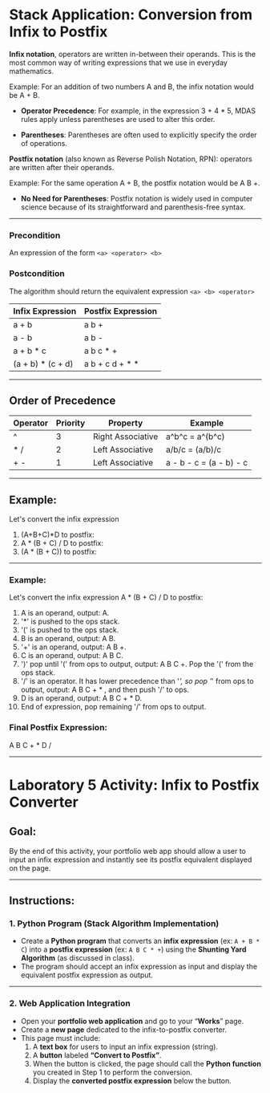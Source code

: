 # **Stack Application: Conversion from Infix to Postfix**

**Infix notation**, operators are written in-between their operands. This is the most common way of writing expressions that we use in everyday mathematics.

Example: For an addition of two numbers A and B, the infix notation would be A + B.
  
- **Operator Precedence**: For example, in the expression 3 + 4 * 5, MDAS rules apply unless parentheses are used to alter this order.
  
- **Parentheses**: Parentheses are often used to explicitly specify the order of operations.

**Postfix notation** (also known as Reverse Polish Notation, RPN): operators are written after their operands.

Example: For the same operation A + B, the postfix notation would be A B +.
  
- **No Need for Parentheses**: Postfix notation is widely used in computer science because of its straightforward and parenthesis-free syntax.

---

### **Precondition**

An expression of the form `<a> <operator> <b>`

### **Postcondition**

The algorithm should return the equivalent expression `<a> <b> <operator>`

| **Infix Expression** | **Postfix Expression** |
| -------------------- | ---------------------- |
| a + b                | a b +                  |
| a - b                | a b -                  |
| a + b * c            | a b c * +              |
| (a + b) * (c + d)    | a b + c d + * *        |

---

## **Order of Precedence**

| Operator | Priority | Property         | Example                              |
|----------|----------|------------------|--------------------------------------|
| ^        | 3        | Right Associative | a^b^c = a^(b^c)                      |
| * /      | 2        | Left Associative  | a/b/c = (a/b)/c                       |
| + -      | 1        | Left Associative  | a - b - c = (a - b) - c              |

---

## **Example**:
Let's convert the infix expression

1. (A+B+C)*D to postfix:
2. A * (B + C) / D to postfix:
3. (A * (B + C)) to postfix:

---

### **Example**:
Let's convert the infix expression A * (B + C) / D to postfix:

1. A is an operand, output: A.
2. '*' is pushed to the ops stack.
3. '(' is pushed to the ops stack.
4. B is an operand, output: A B.
5. '+' is an operand, output: A B +.
6. C is an operand, output: A B C.
7. ')' pop until '(' from ops to output, output: A B C +. Pop the '(' from the ops stack.
8. '/' is an operator. It has lower precedence than '*', so pop '*' from ops to output, output: A B C + * , and then push '/' to ops.
9. D is an operand, output: A B C + * D.
10. End of expression, pop remaining '/' from ops to output.

### **Final Postfix Expression**:
A B C + * D /

---
# **Laboratory 5 Activity: Infix to Postfix Converter**

## **Goal**:
By the end of this activity, your portfolio web app should allow a user to input an infix expression and instantly see its postfix equivalent displayed on the page.

---

## **Instructions**:

### **1. Python Program (Stack Algorithm Implementation)**
- Create a **Python program** that converts an **infix expression** (ex: `A + B * C`) into a **postfix expression** (ex: `A B C * +`) using the **Shunting Yard Algorithm** (as discussed in class).
- The program should accept an infix expression as input and display the equivalent postfix expression as output.

---

### 2. **Web Application Integration**
- Open your **portfolio web application** and go to your “**Works**” page.
- Create a **new page** dedicated to the infix-to-postfix converter.
- This page must include:
  1. A **text box** for users to input an infix expression (string).  
  2. A **button** labeled **“Convert to Postfix”**.  
  3. When the button is clicked, the page should call the **Python function** you created in Step 1 to perform the conversion.  
  4. Display the **converted postfix expression** below the button.